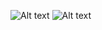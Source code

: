    ![Alt text](https://i.postimg.cc/5yFR3vM2/Untitled697-20241008192005.png)
     ![Alt text](https://i.postimg.cc/Y09pqdgy/Untitled697-20241008191331.png)


                              
                                      
